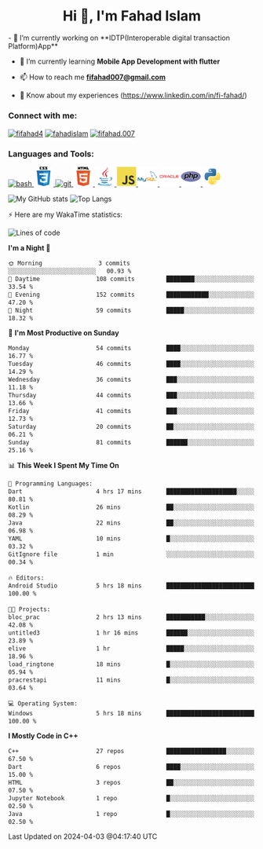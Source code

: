 <h1 align="center">Hi 👋, I'm Fahad Islam</h1>
- 🔭 I’m currently working on **IDTP(Interoperable digital transaction Platform)App**

- 🌱 I’m currently learning **Mobile App Development with flutter**

- 📫 How to reach me **fifahad007@gmail.com**

- 📄 Know about my experiences (https://www.linkedin.com/in/fi-fahad/)

<h3 align="left">Connect with me:</h3>
<p align="left">
<a href="https://twitter.com/fifahad4" target="blank"><img align="center" src="https://raw.githubusercontent.com/rahuldkjain/github-profile-readme-generator/master/src/images/icons/Social/twitter.svg" alt="fifahad4" height="30" width="40" /></a>
<a href="https://www.linkedin.com/in/fi-fahad/" target="blank"><img align="center" src="https://raw.githubusercontent.com/rahuldkjain/github-profile-readme-generator/master/src/images/icons/Social/linked-in-alt.svg" alt="fahadislam" height="30" width="40" /></a>
<a href="https://fb.com/fifahad.007" target="blank"><img align="center" src="https://raw.githubusercontent.com/rahuldkjain/github-profile-readme-generator/master/src/images/icons/Social/facebook.svg" alt="fifahad.007" height="30" width="40" /></a>
</p>

<h3 align="left">Languages and Tools:</h3>
<p align="left"> <a href="https://www.gnu.org/software/bash/" target="_blank" rel="noreferrer"> <img src="https://www.vectorlogo.zone/logos/gnu_bash/gnu_bash-icon.svg" alt="bash" width="40" height="40"/> </a> <a href="https://www.w3schools.com/css/" target="_blank" rel="noreferrer"> <img src="https://raw.githubusercontent.com/devicons/devicon/master/icons/css3/css3-original-wordmark.svg" alt="css3" width="40" height="40"/> </a> <a href="https://git-scm.com/" target="_blank" rel="noreferrer"> <img src="https://www.vectorlogo.zone/logos/git-scm/git-scm-icon.svg" alt="git" width="40" height="40"/> </a> <a href="https://www.w3.org/html/" target="_blank" rel="noreferrer"> <img src="https://raw.githubusercontent.com/devicons/devicon/master/icons/html5/html5-original-wordmark.svg" alt="html5" width="40" height="40"/> </a> <a href="https://www.java.com" target="_blank" rel="noreferrer"> <img src="https://raw.githubusercontent.com/devicons/devicon/master/icons/java/java-original.svg" alt="java" width="40" height="40"/> </a> <a href="https://developer.mozilla.org/en-US/docs/Web/JavaScript" target="_blank" rel="noreferrer"> <img src="https://raw.githubusercontent.com/devicons/devicon/master/icons/javascript/javascript-original.svg" alt="javascript" width="40" height="40"/> </a> <a href="https://www.mysql.com/" target="_blank" rel="noreferrer"> <img src="https://raw.githubusercontent.com/devicons/devicon/master/icons/mysql/mysql-original-wordmark.svg" alt="mysql" width="40" height="40"/> </a> <a href="https://www.oracle.com/" target="_blank" rel="noreferrer"> <img src="https://raw.githubusercontent.com/devicons/devicon/master/icons/oracle/oracle-original.svg" alt="oracle" width="40" height="40"/> </a> <a href="https://www.php.net" target="_blank" rel="noreferrer"> <img src="https://raw.githubusercontent.com/devicons/devicon/master/icons/php/php-original.svg" alt="php" width="40" height="40"/> </a> <a href="https://www.python.org" target="_blank" rel="noreferrer"> <img src="https://raw.githubusercontent.com/devicons/devicon/master/icons/python/python-original.svg" alt="python" width="40" height="40"/> </a> </p>

![My GitHub stats](https://github-readme-stats.vercel.app/api?username=Fahaddada47&show_icons=true&theme=radical)
![Top Langs](https://github-readme-stats.vercel.app/api/top-langs/?username=Fahaddada47&layout=donut)


⚡ Here are my WakaTime statistics:

<!--START_SECTION:waka-->
![Lines of code](https://img.shields.io/badge/From%20Hello%20World%20I%27ve%20Written-448.5%20thousand%20lines%20of%20code-blue)

**I'm a Night 🦉** 

```text
🌞 Morning                3 commits           ░░░░░░░░░░░░░░░░░░░░░░░░░   00.93 % 
🌆 Daytime                108 commits         ████████░░░░░░░░░░░░░░░░░   33.54 % 
🌃 Evening                152 commits         ████████████░░░░░░░░░░░░░   47.20 % 
🌙 Night                  59 commits          █████░░░░░░░░░░░░░░░░░░░░   18.32 % 
```
📅 **I'm Most Productive on Sunday** 

```text
Monday                   54 commits          ████░░░░░░░░░░░░░░░░░░░░░   16.77 % 
Tuesday                  46 commits          ████░░░░░░░░░░░░░░░░░░░░░   14.29 % 
Wednesday                36 commits          ███░░░░░░░░░░░░░░░░░░░░░░   11.18 % 
Thursday                 44 commits          ███░░░░░░░░░░░░░░░░░░░░░░   13.66 % 
Friday                   41 commits          ███░░░░░░░░░░░░░░░░░░░░░░   12.73 % 
Saturday                 20 commits          ██░░░░░░░░░░░░░░░░░░░░░░░   06.21 % 
Sunday                   81 commits          ██████░░░░░░░░░░░░░░░░░░░   25.16 % 
```


📊 **This Week I Spent My Time On** 

```text
💬 Programming Languages: 
Dart                     4 hrs 17 mins       ████████████████████░░░░░   80.81 % 
Kotlin                   26 mins             ██░░░░░░░░░░░░░░░░░░░░░░░   08.29 % 
Java                     22 mins             ██░░░░░░░░░░░░░░░░░░░░░░░   06.98 % 
YAML                     10 mins             █░░░░░░░░░░░░░░░░░░░░░░░░   03.32 % 
GitIgnore file           1 min               ░░░░░░░░░░░░░░░░░░░░░░░░░   00.34 % 

🔥 Editors: 
Android Studio           5 hrs 18 mins       █████████████████████████   100.00 % 

🐱‍💻 Projects: 
bloc_prac                2 hrs 13 mins       ███████████░░░░░░░░░░░░░░   42.08 % 
untitled3                1 hr 16 mins        ██████░░░░░░░░░░░░░░░░░░░   23.89 % 
elive                    1 hr                █████░░░░░░░░░░░░░░░░░░░░   18.96 % 
load_ringtone            18 mins             █░░░░░░░░░░░░░░░░░░░░░░░░   05.94 % 
pracrestapi              11 mins             █░░░░░░░░░░░░░░░░░░░░░░░░   03.64 % 

💻 Operating System: 
Windows                  5 hrs 18 mins       █████████████████████████   100.00 % 
```

**I Mostly Code in C++** 

```text
C++                      27 repos            █████████████████░░░░░░░░   67.50 % 
Dart                     6 repos             ████░░░░░░░░░░░░░░░░░░░░░   15.00 % 
HTML                     3 repos             ██░░░░░░░░░░░░░░░░░░░░░░░   07.50 % 
Jupyter Notebook         1 repo              █░░░░░░░░░░░░░░░░░░░░░░░░   02.50 % 
Java                     1 repo              █░░░░░░░░░░░░░░░░░░░░░░░░   02.50 % 
```




 Last Updated on 2024-04-03 @04:17:40 UTC
<!--END_SECTION:waka-->

